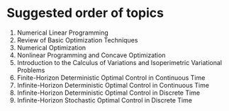 # Suggested order of topics

1. Numerical Linear Programming
2. Review of Basic Optimization Techniques
3. Numerical Optimization
4. Nonlinear Programming and Concave Optimization
5. Introduction to the Calculus of Variations and Isoperimetric Variational Problems
6. Finite-Horizon Deterministic Optimal Control in Continuous Time
7. Infinite-Horizon Deterministic Optimal Control in Continuous Time
8. Infinite-Horizon Deterministic Optimal Control in Discrete Time
9. Infinite-Horizon Stochastic Optimal Control in Discrete Time
